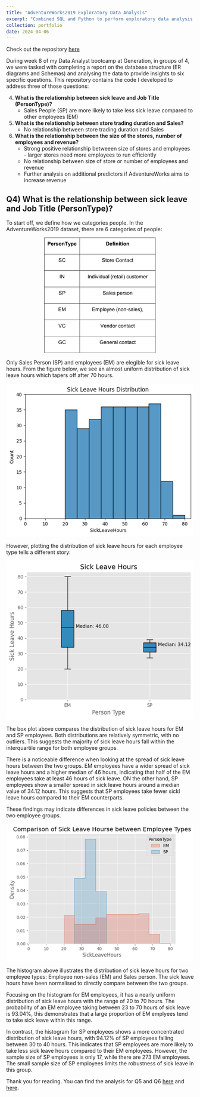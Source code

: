 ```yaml
---
title: "AdventureWorks2019 Exploratory Data Analysis"
excerpt: "Combined SQL and Python to perform exploratory data analysis on the AdventureWorks2019 dataset."
collection: portfolio
date: 2024-04-06
---
```


Check out the repository <a href="https://github.com/SJackson123/AdventureWorks2019-Analysis">here</a>

During week 8 of my Data Analyst bootcamp at Generation, in groups of 4, we were tasked with completing a report on the database structure (ER diagrams and Schemas) and analysing the data to provide insights to six specific questions. This repository contains the code I developed to address three of those questions:

4. **What is the relationship between sick leave and Job Title (PersonType)?**
   -  Sales People (SP) are more likely to take less sick leave compared to other employees (EM)
6. **What is the relationship between store trading duration and Sales?**
   - No relationship between store trading duration and Sales
8. **What is the relationship between the size of the stores, number of employees and revenue?**
   - Strong positive relationship betweeen size of stores and employees - larger stores need more employees to run efficiently
   - No relationship between size of store or number of employees and revenue
   - Further analysis on additional predictors if AdventureWorks aims to increase revenue

## Q4) What is the relationship between sick leave and Job Title (PersonType)?

To start off, we define how we categories people. In the AdventureWorks2019 dataset, there are 6 categories of people:

<p align="center">
  <img src="https://github.com/SJackson123/SJackson.github.io/blob/master/images/AdventureWorks/PersonType.png?raw=true" alt="person_type" width="300px"/>
</p>

Only Sales Person (SP) and employees (EM) are elegible for sick leave hours. From the figure below, we see an almost uniform distribution of sick leave hours which tapers off after 70 hours.

<p align="center">
  <img src="https://github.com/SJackson123/SJackson.github.io/blob/master/images/AdventureWorks/histogram_hours.png?raw=true" alt="sick leave hours distribution" width="640px"/>
</p>

However, plotting the distribution of sick leave hours for each employee type tells a different story:

<p align="center">
  <img src="https://github.com/SJackson123/SJackson.github.io/blob/master/images/AdventureWorks/boxplot_persontype.png?raw=true" alt="normalised histogram" width="640px"/>
</p>

The box plot above compares the distribution of sick leave hours for EM and SP employees. Both distributions are relatively symmetric, with no outliers. This suggests the majority of sick leave hours fall within the interquartile range for both employee groups.

There is a noticeable difference when looking at the spread of sick leave hours between the two groups. EM employees have a wider spread of sick leave hours and a higher median of 46 hours, indicating that half of the EM employees take at least 46 hours of sick leave. ON the other hand, SP employees show a smaller spread in sick leave hours around a median value of 34.12 hours. This suggests that SP employees take fewer sickl leave hours compared to their EM counterparts.

These findings may indicate differences in sick leave policies between the two employee groups.

<p align="center">
  <img src="https://github.com/SJackson123/SJackson.github.io/blob/master/images/AdventureWorks/hist_separate_type.png?raw=true" alt="normalised histogram" width="640"/>
</p>

The histogram above illustrates the distribution of sick leave hours for two employee types: Employee non-sales (EM) and Sales person. The sick leave hours have been normalised to directly compare between the two groups.

Focusing on the histogram for EM employees, it has a nearly uniform distribution of sick leave hours with the range of 20 to 70 hours. The probability of an EM employee taking between 23 to 70 hours of sick leave is 93.04%, this demonstrates that a large proportion of EM emplyees tend to take sick leave within this range.

In contrast, the histogram for SP employees shows a more concentrated distribution of sick leave hours, with 94.12% of SP employees falling between 30 to 40 hours. This indicates that SP employees are more likely to take less sick leave hours compared to their EM employees. However, the sample size of SP employees is only 17, while there are 273 EM employees. The small sample size of SP employees limits the robustness of sick leave in this group.

Thank you for reading. You can find the analysis for Q5 and Q6  [here](https://github.com/SJackson123/AdventureWorks2019-Analysis/blob/main/Q5_analysis.ipynb) and [here](https://github.com/SJackson123/AdventureWorks2019-Analysis/blob/main/Q6_analysis_final.ipynb).


